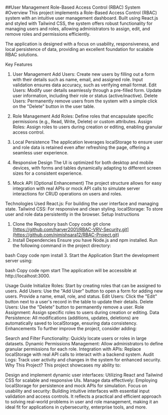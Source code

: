 ##User Management Role-Based Access Control (RBAC) System
#Overview
This project implements a Role-Based Access Control (RBAC) system with an intuitive user management dashboard. Built using React.js and styled with Tailwind CSS, the system offers robust functionality for managing users and roles, allowing administrators to assign, edit, and remove roles and permissions efficiently.

The application is designed with a focus on usability, responsiveness, and local persistence of data, providing an excellent foundation for scalable RBAC solutions.

Key Features
1. User Management
Add Users:
Create new users by filling out a form with their details such as name, email, and assigned role. Input validation ensures data accuracy, such as verifying email format.
Edit Users:
Modify user details seamlessly through a pre-filled form. Update user information, including their role or status (active/inactive).
Delete Users:
Permanently remove users from the system with a simple click on the "Delete" button in the user table.
2. Role Management
Add Roles:
Define roles that encapsulate specific permissions (e.g., Read, Write, Delete) or custom attributes.
Assign Roles:
Assign roles to users during creation or editing, enabling granular access control.
3. Local Persistence
The application leverages localStorage to ensure user and role data is retained even after refreshing the page, offering a seamless user experience.

4. Responsive Design
The UI is optimized for both desktop and mobile devices, with forms and tables dynamically adapting to different screen sizes for a consistent experience.

5. Mock API (Optional Enhancement)
The project structure allows for easy integration with real APIs or mock API calls to simulate server interactions for CRUD operations on users and roles.

Technologies Used
React.js: For building the user interface and managing state.
Tailwind CSS: For responsive and clean styling.
localStorage: To store user and role data persistently in the browser.
Setup Instructions
1. Clone the Repository
bash
Copy code
git clone [https://github.com/harver2001/RBAC-VRV-Security.git](https://github.com/nimishsara12/RBAC-Project.git)
2. Install Dependencies
Ensure you have Node.js and npm installed. Run the following command in the project directory:

bash
Copy code
npm install
3. Start the Application
Start the development server using:

bash
Copy code
npm start
The application will be accessible at http://localhost:3000.

Usage Guide
Initialize Roles:
Start by creating roles that can be assigned to users.
Add Users:
Use the "Add User" button to open a form for adding new users. Provide a name, email, role, and status.
Edit Users:
Click the "Edit" button next to a user's record in the table to update their details.
Delete Users:
Use the "Delete" button to permanently remove a user.
Role Assignment:
Assign specific roles to users during creation or editing.
Data Persistence:
All modifications (additions, updates, deletions) are automatically saved to localStorage, ensuring data consistency.
Enhancements
To further improve the project, consider adding:

Search and Filter Functionality: Quickly locate users or roles in large datasets.
Dynamic Permissions Management: Allow administrators to define granular permissions for each role.
Integration with APIs: Replace localStorage with real API calls to interact with a backend system.
Audit Logs: Track user activity and changes in the system for enhanced security.
Why This Project?
This project showcases my ability to:

Design and implement dynamic user interfaces: Utilizing React and Tailwind CSS for scalable and responsive UIs.
Manage data effectively: Employing localStorage for persistence and mock APIs for simulation.
Focus on usability and security: Building intuitive interfaces with essential input validation and access controls.
It reflects a practical and efficient approach to solving real-world problems in user and role management, making it an ideal fit for applications in cybersecurity, enterprise tools, and more.

